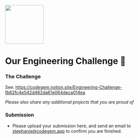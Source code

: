 <img src="https://user-images.githubusercontent.com/17414278/79912332-dd36cd00-83ef-11ea-9e18-6e64d6586f4a.png" width="125" />

# Our Engineering Challenge 💎

### The Challenge

See: https://codegem.notion.site/Engineering-Challenge-fb62fc4e542d462da61e064deca014ea 

*Please also share any additional projects that you are proud of*

### Submission

- Please upload your submission here, and send an email to [stephanie@codegem.app](mailto:stephanie@codegem.app) to confirm you are finished.
